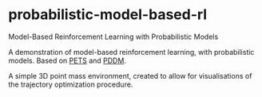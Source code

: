 # probabilistic-model-based-rl
Model-Based Reinforcement Learning with Probabilistic Models

A demonstration of model-based reinforcement learning, with probabilistic models. 
Based on [PETS](https://arxiv.org/abs/1805.12114) and [PDDM](https://bair.berkeley.edu/blog/2019/09/30/deep-dynamics/).

A simple 3D point mass environment, created to allow for visualisations of the trajectory optimization procedure.



